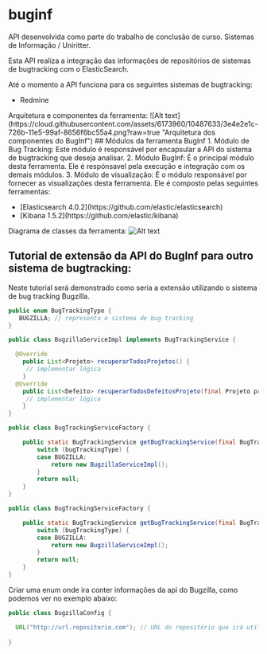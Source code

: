# buginf
API desenvolvida como parte do trabalho de conclusão de curso. Sistemas de Informação / Uniritter.

Esta API realiza a integração das informações de repositórios de sistemas de bugtracking com o ElasticSearch. 

Até o momento a API funciona para os seguintes sistemas de bugtracking:
<ul>
<li>Redmine</li>
</ul>
Arquitetura e componentes da ferramenta: 
![Alt text](https://cloud.githubusercontent.com/assets/6173960/10487633/3e4e2e1c-726b-11e5-99af-8656f6bc55a4.png?raw=true "Arquitetura dos componentes do BugInf")
## Módulos da ferramenta BugInf
1. Módulo de Bug Tracking: Este módulo é responsável por encapsular a API do sistema de bugtracking que deseja analisar.
2. Módulo BugInf: É o principal módulo desta ferramenta. Ele é respónsavel pela execução e integração com os demais módulos.
3. Módulo de visualização: É o módulo responsável por fornecer as visualizações desta ferramenta. Ele é composto pelas seguintes ferramentas:
<ul>
<li>[Elasticsearch 4.0.2](https://github.com/elastic/elasticsearch)</li>
<li>[Kibana 1.5.2](https://github.com/elastic/kibana)</li>
</ul>




Diagrama de classes da ferramenta:
![Alt text](https://cloud.githubusercontent.com/assets/6173960/10487631/3c588058-726b-11e5-8ca9-10afd59416a9.png?raw=true "Diagrama de classe da ferramenta")

## Tutorial de extensão da API do BugInf para outro sistema de bugtracking:

Neste tutorial será demonstrado como seria a extensão utilizando o sistema de bug tracking Bugzilla.
```JAVA
public enum BugTrackingType {
   BUGZILLA; // representa o sistema de bug tracking
} 
```

```JAVA
public class BugzillaServiceImpl implements BugTrackingService {

  @Override
	public List<Projeto> recuperarTodosProjetos() {
	 // implementar lógica 
	}
  @Override
	public List<Defeito> recuperarTodosDefeitosProjeto(final Projeto projeto) {
	 // implementar lógica
	}
} 
```

```JAVA
public class BugTrackingServiceFactory {

  	public static BugTrackingService getBugTrackingService(final BugTrackingType bugTrackingType) {
		switch (bugTrackingType) {
		case BUGZILLA:
			return new BugzillaServiceImpl();
		}
		return null;
	}
} 
```

```JAVA
public class BugTrackingServiceFactory {

  	public static BugTrackingService getBugTrackingService(final BugTrackingType bugTrackingType) {
		switch (bugTrackingType) {
		case BUGZILLA:
			return new BugzillaServiceImpl();
		}
		return null;
	}
} 
```

Criar uma enum onde ira conter informações da api do Bugzilla, como podemos ver no exemplo abaixo:
```JAVA
public class BugzillaConfig {

  URL("http://url.repositorio.com"); // URL do repositório que irá utilizar.
  
} 
```





